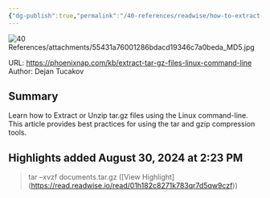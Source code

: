 ```yaml
---
{"dg-publish":true,"permalink":"/40-references/readwise/how-to-extract-or-unzip-tar-gz-files-from-linux-command-line/","tags":["rw/articles"]}
---
```


![40 References/attachments/55431a76001286bdacd19346c7a0beda_MD5.jpg](/img/user/40%20References/attachments/55431a76001286bdacd19346c7a0beda_MD5.jpg)
  
URL: https://phoenixnap.com/kb/extract-tar-gz-files-linux-command-line
Author: Dejan Tucakov

## Summary

Learn how to Extract or Unzip tar.gz files using the Linux command-line. This article provides best practices for using the tar and gzip compression tools.

## Highlights added August 30, 2024 at 2:23 PM
>tar –xvzf documents.tar.gz ([View Highlight] (https://read.readwise.io/read/01h182c8271k783qr7d5qw9czf))


